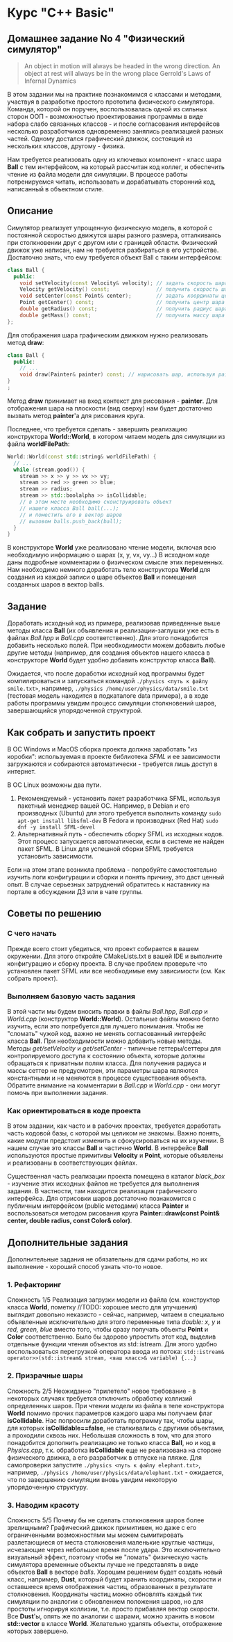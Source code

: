 # Курс "C++ Basic"
## Домашнее задание No 4 "Физический симулятор"
>An object in motion will always be headed in the wrong direction. An object at rest will always be in the wrong place Gerrold's Laws of Infernal Dynamics

В этом задании мы на практике познакомимся с классами и методами, участвуя в разработке простого прототипа физического симулятора. Команда, которой он поручен, воспользовалась одной из сильных сторон ООП - возможностью проектирования программы в виде набора слабо связанных классов - и после согласования интерфейсов несколько разработчиков одновременно занялись реализацией разных частей. Одному достался графический движок, состоящий из нескольких классов, другому - физика.

Нам требуется реализовать одну из ключевых компонент - класс шара **Ball** с тем интерфейсом, на который рассчитан код коллег, и обеспечить чтение из файла модели для симуляции. В процессе работы потренируемся читать, использовать и дорабатывать сторонний код, написанный в объектном стиле.

## Описание
Симулятор реализует упрощенную физическую модель, в которой с постоянной скоростью движутся шары разного размера, отталкиваясь при столкновении друг с другом или с границей области. Физический движок уже написан, нам не требуется разбираться в его устройстве. Достаточно знать, что ему требуется объект Ball с таким интерфейсом:
```c++
class Ball {
  public:
    void setVelocity(const Velocity& velocity); // задать скорость шара
    Velocity getVelocity() const;               // получить скорость шара
    void setCenter(const Point& center);        // задать координаты центра шара
    Point getCenter() const;                    // получить центр шара
    double getRadius() const;                   // получить радиус шара
    double getMass() const;                     // получить массу шара
};
```

Для отображения шара графическим движком нужно реализовать метод **draw**:
```c++
class Ball {
  public:
    // ...
    void draw(Painter& painter) const; // нарисовать шар, используя painter
}
;
```

Метод **draw** принимает на вход контекст для рисования - **painter**. Для отображения шара на плоскости (вид сверху) нам будет достаточно вызвать метод **painter**'а для рисования круга.

Последнее, что требуется сделать - завершить реализацию конструктора **World::World**, в котором читаем модель для симуляции из файла **worldFilePath**:
```c++
World::World(const std::string& worldFilePath) {
  // ...
  while (stream.good()) {
    stream >> x >> y >> vx >> vy;
    stream >> red >> green >> blue;
    stream >> radius;
    stream >> std::boolalpha >> isCollidable;
    // в этом месте необходимо сконструировать объект
    // нашего класса Ball ball(...);
    // и поместить его в вектор шаров
    // вызовом balls.push_back(ball);
  }
}
```

В конструкторе **World** уже реализовано чтение модели, включая всю необходимую информацию о шарах (x, y, vx, vy...) В исходном коде даны подробные комментарии о физическом смысле этих переменных. Нам необходимо немного доработать тело конструктора **World** для создания из каждой записи о шаре объектов **Ball** и помещения созданных шаров в вектор balls.

## Задание

Доработать исходный код из примера, реализовав приведенные выше методы класса **Ball** (их объявления и реализации-заглушки уже есть в файлах _*Ball.hpp*_ и _*Ball.сpp*_ соответственно). Для этого понадобится добавить несколько полей. При необходимости можем добавить любые другие методы (например, для создания объектов нашего класса в конструкторе **World** будет удобно добавить конструктор класса **Ball**).

Ожидается, что после доработки исходный код программы будет компилироваться и запускаться командой `./physics <путь к файлу smile.txt>`, например, `./physics /home/user/physics/data/smile.txt` (тестовая модель находится в подкаталоге data примера), а в ходе работы программы увидим процесс симуляции столкновений шаров, завершающийся упорядоченной структурой.

## Как собрать и запустить проект
В ОС Windows и MacOS сборка проекта должна заработать "из коробки": используемая в проекте библиотека _*SFML*_ и ее зависимости загружаются и собираются автоматически - требуется лишь доступ в интернет.

В ОС Linux возможны два пути.
1. Рекомендуемый - установить пакет разработчика SFML, используя пакетный менеджер вашей ОС.
Например, в Debian и его производных (Ubuntu) для этого требуется выполнить команду `sudo apt-get install libsfml-dev`
В Fedora и производных (Red Hat) `sudo dnf -y install SFML-devel`
2. Альтернативный путь - обеспечить сборку SFML из исходных кодов. Этот процесс запускается автоматически, если в системе не найден пакет SFML. В Linux для успешной сборки SFML требуется установить зависимости.

Если на этом этапе возникла проблема - попробуйте самостоятельно изучить логи конфигурации и сборки и понять причину, это даст ценный опыт. В случае серьезных затруднений обратитесь к наставнику на портале в обсуждении ДЗ или в чате группы.

## Советы по решению
### С чего начать
Прежде всего стоит убедиться, что проект собирается в вашем окружении. Для этого откройте CMakeLists.txt в вашей IDE и выполните конфигурацию и сборку проекта. В случае проблем проверьте что установлен пакет SFML или все необходимые ему зависимости (см. Как собрать проект).

### Выполняем базовую часть задания
В этой части мы будем вносить правки в файлы _*Ball.hpp*_, _*Ball.сpp*_ и _*World.сpp*_ (конструктор **World::World**). Остальные файлы можно бегло изучить, если это потребуется для лучшего понимания.
Чтобы не "сломать" чужой код, важно не менять согласованный интерфейс класса **Ball**. При необходимости можно добавить новые методы.
Методы _*get/setVelocity*_ и _*get/setCenter*_ - типичные геттеры/сеттеры для контролируемого доступа к состоянию объекта, которые должны обращаться к приватным полям класса. Для получения радиуса и массы сеттер не предусмотрен, эти параметры шара являются константными и не меняются в процессе существования объекта.
Обратите внимание на комментарии в _*Ball.сpp*_ и _*World.сpp*_ - они могут помочь при выполнении задания.

### Как ориентироваться в коде проекта
В этом задании, как часто и в рабочих проектах, требуется доработать часть кодовой базы, с которой мы целиком не знакомы. Важно понять, какие модули предстоит изменить и сфокусироваться на их изучении. В нашем случае это классы **Ball** и частично **World**. В интерфейсе **Ball** используются простые примитивы **Velocity** и **Point**, которые объявлены и реализованы в соответствующих файлах.

Существенная часть реализации проекта помещена в каталог _*black_box*_ - изучение этих исходных файлов не требуется для выполнения задания. В частности, там находится реализация графического интерфейса. Для отрисовки шаров достаточно познакомится с публичным интерфейсом (public методами) класса **Painter** и воспользоваться методом рисования круга **Painter::draw(const Point& center, double radius, const Color& color)**.

## Дополнительные задания
Дополнительные задания не обязательны для сдачи работы, но их выполнение - хороший способ узнать что-то новое.

### 1. Рефакторинг
Сложность 1/5
Реализация загрузки модели из файла (см. конструктор класса **World**, пометку //TODO: хорошее место для улучшения) выглядит довольно неказисто - сейчас, например, читаем в специально объявленные исключительно для этого переменные типа _double: x, y_ и _red, green, blue_ вместо того, чтобы сразу получать объекты **Point** и **Color** соответственно. Было бы здорово упростить этот код, выделив отдельные функции чтения объектов из std::istream. Для этого удобно воспользоваться перегрузкой оператора ввода из потока:
`std::istream& operator>>(std::istream& stream, <ваш класс>& variable) {...}`

### 2. Призрачные шары
Сложность 2/5
Неожиданно "прилетело" новое требование - в некоторых случаях требуется отключить обработку коллизий определенных шаров. При чтении модели из файла в теле конструктора **World** помимо прочих параметров каждого шара мы получаем флаг **isCollidable**. Нас попросили доработать программу так, чтобы шары, для которых **isCollidable==false**, не сталкивались с другими объектами, а проходили сквозь них. Небольшая сложность в том, что для этого понадобится дополнить реализацию не только класса **Ball**, но и код в _*Physics.cpp*_, т.к. обработка **isCollidable** еще не реализована на стороне физического движка, а его разработчик в отпуске на пляже.
Для самопроверки запустите `./physics <путь к файлу elephant.txt>`, например, `./physics /home/user/physics/data/elephant.txt` - ожидается, что по завершению симуляции вновь увидим некоторую упорядоченную структуру.

### 3. Наводим красоту
Сложность 5/5
Почему бы не сделать столкновения шаров более зрелищными? Графический движок примитивен, но даже с его ограниченными возможностями мы можем сымитировать разлетающиеся от места столкновения маленькие круглые частицы, исчезающие через небольшое время после удара. Это исключительно визуальный эффект, поэтому чтобы не "ломать" физическую часть симулятора временные объекты лучше не представлять в виде объектов **Ball** в векторе _*balls*_. Хорошим решением будет создать новый класс, например, **Dust**, который будет хранить координаты, скорости и оставшееся время отображения частиц, образованных в результате столкновения. Координаты частиц можно обновлять каждый тик симуляции по аналогии с обновлением положения шаров, но для простоты игнорируя коллизии, т.е. просто прибавляя вектор скорости. Все **Dust**'ы, опять же по аналогии с шарами, можно хранить в новом **std::vector** в классе **World**. Желательно удалять объекты, отображение которых завершено.
